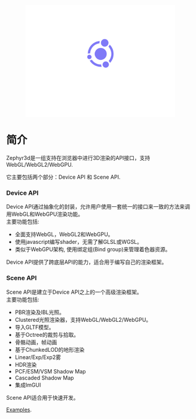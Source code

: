 <img
    src="media/logo_i.svg"
    style="display: block; width: 400px; margin: auto; margin-bottom: 0"
/>

# 简介

Zephyr3d是一组支持在浏览器中进行3D渲染的API接口，支持WebGL/WebGL2/WebGPU. 

它主要包括两个部分：Device API 和 Scene API.<br>

### Device API

  Device API通过抽象化的封装，允许用户使用一套统一的接口来一致的方法来调用WebGL和WebGPU渲染功能。<br>
  主要功能包括:

  - 全面支持WebGL，WebGL2和WebGPU。
  - 使用javascript编写shader，无需了解GLSL或WGSL。
  - 类似于WebGPU架构, 使用绑定组(Bind group)来管理着色器资源。

  Device API提供了跨底层API的能力，适合用于编写自己的渲染框架。

### Scene API

  Scene API是建立于Device API之上的一个高级渲染框架。<br>
  主要功能包括:

  - PBR渲染及IBL光照。
  - Clustered光照渲染器，支持WebGL/WebGL2/WebGPU。
  - 导入GLTF模型。
  - 基于Octree的裁剪与拾取。
  - 骨骼动画，帧动画
  - 基于ChunkedLOD的地形渲染
  - Linear/Exp/Exp2雾
  - HDR渲染
  - PCF/ESM/VSM Shadow Map
  - Cascaded Shadow Map
  - 集成ImGUI

  Scene API适合用于快速开发。

[Examples](/examples/index.html).
